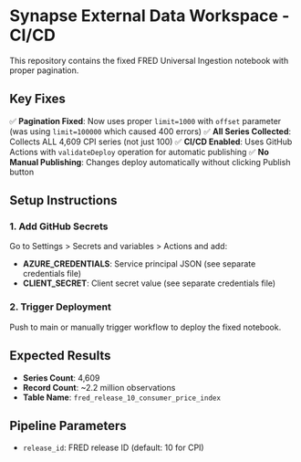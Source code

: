 # Synapse External Data Workspace - CI/CD

This repository contains the fixed FRED Universal Ingestion notebook with proper pagination.

## Key Fixes

✅ **Pagination Fixed**: Now uses proper `limit=1000` with `offset` parameter (was using `limit=100000` which caused 400 errors)
✅ **All Series Collected**: Collects ALL 4,609 CPI series (not just 100)
✅ **CI/CD Enabled**: Uses GitHub Actions with `validateDeploy` operation for automatic publishing
✅ **No Manual Publishing**: Changes deploy automatically without clicking Publish button

## Setup Instructions

### 1. Add GitHub Secrets

Go to Settings > Secrets and variables > Actions and add:
- **AZURE_CREDENTIALS**: Service principal JSON (see separate credentials file)
- **CLIENT_SECRET**: Client secret value (see separate credentials file)

### 2. Trigger Deployment

Push to main or manually trigger workflow to deploy the fixed notebook.

## Expected Results

- **Series Count**: 4,609 
- **Record Count**: ~2.2 million observations
- **Table Name**: `fred_release_10_consumer_price_index`

## Pipeline Parameters

- `release_id`: FRED release ID (default: 10 for CPI)
